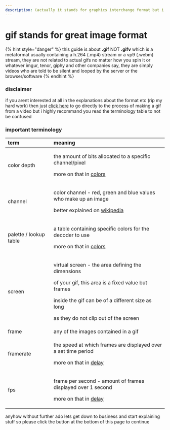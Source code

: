```yaml
---
description: (actually it stands for graphics interchange format but i dont care)
---
```


# gif stands for great image format

{% hint style="danger" %}
this guide is about **.gif** NOT **.gifv** which is a metaformat usually containing a h.264 \(.mp4\) stream or a vp9 \(.webm\) stream, they are not related to actual gifs no matter how you spin it or whatever imgur, tenor, giphy and other companies say, they are simply videos who are told to be silent and looped by the server or the browser/software
{% endhint %}

### disclaimer

if you arent interested at all in the explanations about the format etc \(rip my hard work\) then just [click here](anatomy/colors.md) to go directly to the process of making a gif from a video but i highly recommand you read the terminology table to not be confused

### important terminology

<table>
  <thead>
    <tr>
      <th style="text-align:left">term</th>
      <th style="text-align:left">meaning</th>
    </tr>
  </thead>
  <tbody>
    <tr>
      <td style="text-align:left">color depth</td>
      <td style="text-align:left">
        <p>the amount of bits allocated to a specific channel/pixel</p>
        <p>more on that in <a href="anatomy/colors.md">colors</a>
        </p>
      </td>
    </tr>
    <tr>
      <td style="text-align:left">channel</td>
      <td style="text-align:left">
        <p>color channel - red, green and blue values
          <br />who make up an image</p>
        <p>better explained on <a href="https://en.wikipedia.org/wiki/Channel_(digital_image)">wikipedia</a>
        </p>
      </td>
    </tr>
    <tr>
      <td style="text-align:left">palette / lookup table</td>
      <td style="text-align:left">
        <p>a table containing specific colors for the decoder to use</p>
        <p>more on that in <a href="anatomy/colors.md">colors</a>
        </p>
      </td>
    </tr>
    <tr>
      <td style="text-align:left">screen</td>
      <td style="text-align:left">
        <p>virtual screen - the area defining the dimensions</p>
        <p>of your gif, this area is a fixed value but frames</p>
        <p>inside the gif can be of a different size as long</p>
        <p>as they do not clip out of the screen</p>
      </td>
    </tr>
    <tr>
      <td style="text-align:left">frame</td>
      <td style="text-align:left">any of the images contained in a gif</td>
    </tr>
    <tr>
      <td style="text-align:left">framerate</td>
      <td style="text-align:left">
        <p>the speed at which frames are displayed over a set time period</p>
        <p>more on that in <a href="anatomy/delay.md">delay</a>
        </p>
      </td>
    </tr>
    <tr>
      <td style="text-align:left">fps</td>
      <td style="text-align:left">
        <p>frame per second - amount of frames displayed over 1 second</p>
        <p>more on that in <a href="anatomy/delay.md">delay</a>
        </p>
      </td>
    </tr>
  </tbody>
</table>

anyhow without further ado lets get down to business and start explaining stuff so please click the button at the bottom of this page to continue



